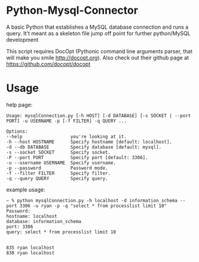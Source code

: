 Python-Mysql-Connector
======================

A basic Python that establishes a MySQL database connection and runs a query. It't meant as a skeleton file jump off point for further python/MySQL development

This script requires DocOpt (Pythonic command line arguments parser, that will make you smile http://docopt.org). Also check out their github page at https://github.com/docopt/docopt

Usage
=====

help page:
```
Usage: mysqlConnection.py [-h HOST] [-d DATABASE] [-s SOCKET | --port PORT] -u USERNAME -p [-f FILTER] -q QUERY ...

Options:
--help                  you're looking at it.
-h --host HOSTNAME      Specify hostname [default: localhost].
-d --db DATABASE        Specify database [default: mysql].
-s --socket SOCKET      Specify socket.
-P --port PORT          Specify port [default: 3306].
-u --username USERNAME  Specify username.
-p --password           Password mode.
-f --filter FILTER      Specify filter.
-q --query QUERY        Specify query.
```

example usage:
```
~ % python mysqlConnection.py -h localhost -d information_schema --port 3306 -u ryan -p -q "select * from processlist limit 10"
Password:
hostname: localhost
database: information_schema
port: 3306
query: select * from processlist limit 10


835 ryan localhost
830 ryan localhost
```
